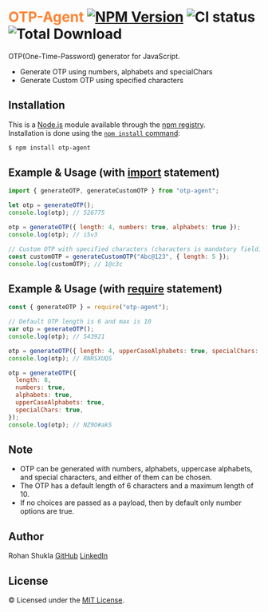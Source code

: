 # <span style="color:#ff8333">OTP-Agent</span> [![NPM Version](https://badge.fury.io/js/otp-agent.svg)](https://www.npmjs.com/package/otp-agent) ![CI status](https://img.shields.io/badge/build-passing-brightgreen.svg) ![Total Download](https://img.shields.io/npm/dt/otp-agent.svg)

OTP(One-Time-Password) generator for JavaScript.

- Generate OTP using numbers, alphabets and specialChars
- Generate Custom OTP using specified characters

## Installation

This is a [Node.js](https://nodejs.org/en/) module available through the
[npm registry](https://www.npmjs.com/).<br />
Installation is done using the
[`npm install` command](https://docs.npmjs.com/getting-started/installing-npm-packages-locally):

```bash
$ npm install otp-agent
```

## Example & Usage (with [import](https://nodejs.org/api/esm.html) statement)

```js
import { generateOTP, generateCustomOTP } from "otp-agent";

let otp = generateOTP();
console.log(otp); // 526775

otp = generateOTP({ length: 4, numbers: true, alphabets: true });
console.log(otp); // i5v3

// Custom OTP with specified characters (characters is mandatory field)
const customOTP = generateCustomOTP("Abc@123", { length: 5 });
console.log(customOTP); // 1@c3c
```

## Example & Usage (with [require](https://nodejs.org/api/modules.html) statement)

```js
const { generateOTP } = require("otp-agent");

// Default OTP length is 6 and max is 10
var otp = generateOTP();
console.log(otp); // 543921

otp = generateOTP({ length: 4, upperCaseAlphabets: true, specialChars: true });
console.log(otp); // RNRSXUQS

otp = generateOTP({
  length: 8,
  numbers: true,
  alphabets: true,
  upperCaseAlphabets: true,
  specialChars: true,
});
console.log(otp); // NZ9O#akS
```

## Note

- OTP can be generated with numbers, alphabets, uppercase alphabets, and special characters, and either of them can be chosen.
- The OTP has a default length of 6 characters and a maximum length of 10.
- If no choices are passed as a payload, then by default only number options are true.

## Author

Rohan Shukla [GitHub](https://github.com/rohanshukla) [LinkedIn](https://www.linkedin.com/in/shuklarohan)

## License

© Licensed under the [MIT License](LICENSE).
